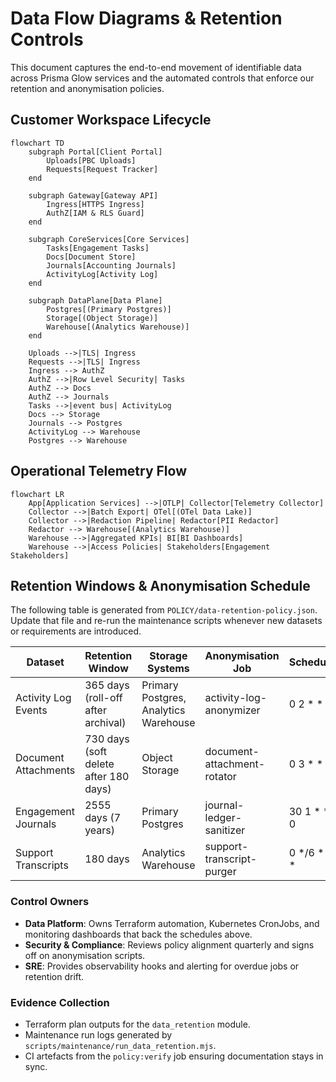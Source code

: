# Data Flow Diagrams & Retention Controls

This document captures the end-to-end movement of identifiable data across Prisma Glow services and the automated controls that enforce our retention and anonymisation policies.

## Customer Workspace Lifecycle

```mermaid
flowchart TD
    subgraph Portal[Client Portal]
        Uploads[PBC Uploads]
        Requests[Request Tracker]
    end

    subgraph Gateway[Gateway API]
        Ingress[HTTPS Ingress]
        AuthZ[IAM & RLS Guard]
    end

    subgraph CoreServices[Core Services]
        Tasks[Engagement Tasks]
        Docs[Document Store]
        Journals[Accounting Journals]
        ActivityLog[Activity Log]
    end

    subgraph DataPlane[Data Plane]
        Postgres[(Primary Postgres)]
        Storage[(Object Storage)]
        Warehouse[(Analytics Warehouse)]
    end

    Uploads -->|TLS| Ingress
    Requests -->|TLS| Ingress
    Ingress --> AuthZ
    AuthZ -->|Row Level Security| Tasks
    AuthZ --> Docs
    AuthZ --> Journals
    Tasks -->|event bus| ActivityLog
    Docs --> Storage
    Journals --> Postgres
    ActivityLog --> Warehouse
    Postgres --> Warehouse
```

## Operational Telemetry Flow

```mermaid
flowchart LR
    App[Application Services] -->|OTLP| Collector[Telemetry Collector]
    Collector -->|Batch Export| OTel[(OTel Data Lake)]
    Collector -->|Redaction Pipeline| Redactor[PII Redactor]
    Redactor --> Warehouse[(Analytics Warehouse)]
    Warehouse -->|Aggregated KPIs| BI[BI Dashboards]
    Warehouse -->|Access Policies| Stakeholders[Engagement Stakeholders]
```

## Retention Windows & Anonymisation Schedule

The following table is generated from `POLICY/data-retention-policy.json`. Update that file and re-run the maintenance scripts whenever new datasets or requirements are introduced.

<!-- retention-policy-table:start -->


| Dataset | Retention Window | Storage Systems | Anonymisation Job | Schedule |
| --- | --- | --- | --- | --- |
| Activity Log Events | 365 days (roll-off after archival) | Primary Postgres, Analytics Warehouse | activity-log-anonymizer | 0 2 * * * |
| Document Attachments | 730 days (soft delete after 180 days) | Object Storage | document-attachment-rotator | 0 3 * * 0 |
| Engagement Journals | 2555 days (7 years) | Primary Postgres | journal-ledger-sanitizer | 30 1 * * 0 |
| Support Transcripts | 180 days | Analytics Warehouse | support-transcript-purger | 0 */6 * * * |


<!-- retention-policy-table:end -->

### Control Owners

- **Data Platform**: Owns Terraform automation, Kubernetes CronJobs, and monitoring dashboards that back the schedules above.
- **Security & Compliance**: Reviews policy alignment quarterly and signs off on anonymisation scripts.
- **SRE**: Provides observability hooks and alerting for overdue jobs or retention drift.

### Evidence Collection

- Terraform plan outputs for the `data_retention` module.
- Maintenance run logs generated by `scripts/maintenance/run_data_retention.mjs`.
- CI artefacts from the `policy:verify` job ensuring documentation stays in sync.
